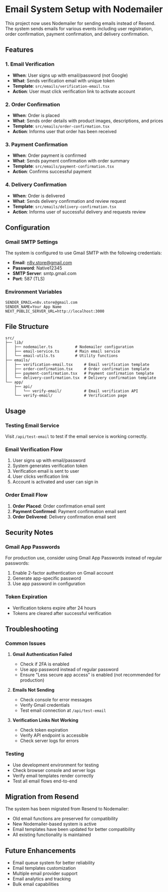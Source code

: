 # Email System Setup with Nodemailer

This project now uses Nodemailer for sending emails instead of Resend. The system sends emails for various events including user registration, order confirmation, payment confirmation, and delivery confirmation.

## Features

### 1. Email Verification
- **When**: User signs up with email/password (not Google)
- **What**: Sends verification email with unique token
- **Template**: `src/emails/verification-email.tsx`
- **Action**: User must click verification link to activate account

### 2. Order Confirmation
- **When**: Order is placed
- **What**: Sends order details with product images, descriptions, and prices
- **Template**: `src/emails/order-confirmation.tsx`
- **Action**: Informs user that order has been received

### 3. Payment Confirmation
- **When**: Order payment is confirmed
- **What**: Sends payment confirmation with order summary
- **Template**: `src/emails/payment-confirmation.tsx`
- **Action**: Confirms successful payment

### 4. Delivery Confirmation
- **When**: Order is delivered
- **What**: Sends delivery confirmation and review request
- **Template**: `src/emails/delivery-confirmation.tsx`
- **Action**: Informs user of successful delivery and requests review

## Configuration

### Gmail SMTP Settings
The system is configured to use Gmail SMTP with the following credentials:
- **Email**: n8v.store@gmail.com
- **Password**: Native12345
- **SMTP Server**: smtp.gmail.com
- **Port**: 587 (TLS)

### Environment Variables
```env
SENDER_EMAIL=n8v.store@gmail.com
SENDER_NAME=Your App Name
NEXT_PUBLIC_SERVER_URL=http://localhost:3000
```

## File Structure

```
src/
├── lib/
│   ├── nodemailer.ts          # Nodemailer configuration
│   ├── email-service.ts       # Main email service
│   └── email-utils.ts         # Utility functions
├── emails/
│   ├── verification-email.tsx     # Email verification template
│   ├── order-confirmation.tsx     # Order confirmation template
│   ├── payment-confirmation.tsx   # Payment confirmation template
│   └── delivery-confirmation.tsx  # Delivery confirmation template
└── app/
    ├── api/
    │   └── verify-email/          # Email verification API
    └── verify-email/              # Verification page
```

## Usage

### Testing Email Service
Visit `/api/test-email` to test if the email service is working correctly.

### Email Verification Flow
1. User signs up with email/password
2. System generates verification token
3. Verification email is sent to user
4. User clicks verification link
5. Account is activated and user can sign in

### Order Email Flow
1. **Order Placed**: Order confirmation email sent
2. **Payment Confirmed**: Payment confirmation email sent
3. **Order Delivered**: Delivery confirmation email sent

## Security Notes

### Gmail App Passwords
For production use, consider using Gmail App Passwords instead of regular passwords:
1. Enable 2-factor authentication on Gmail account
2. Generate app-specific password
3. Use app password in configuration

### Token Expiration
- Verification tokens expire after 24 hours
- Tokens are cleared after successful verification

## Troubleshooting

### Common Issues

1. **Gmail Authentication Failed**
   - Check if 2FA is enabled
   - Use app password instead of regular password
   - Ensure "Less secure app access" is enabled (not recommended for production)

2. **Emails Not Sending**
   - Check console for error messages
   - Verify Gmail credentials
   - Test email connection at `/api/test-email`

3. **Verification Links Not Working**
   - Check token expiration
   - Verify API endpoint is accessible
   - Check server logs for errors

### Testing
- Use development environment for testing
- Check browser console and server logs
- Verify email templates render correctly
- Test all email flows end-to-end

## Migration from Resend

The system has been migrated from Resend to Nodemailer:
- Old email functions are preserved for compatibility
- New Nodemailer-based system is active
- Email templates have been updated for better compatibility
- All existing functionality is maintained

## Future Enhancements

- Email queue system for better reliability
- Email templates customization
- Multiple email provider support
- Email analytics and tracking
- Bulk email capabilities
